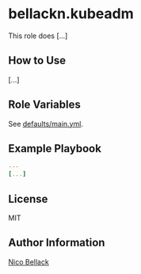 # bellackn.kubeadm

This role does [...]

## How to Use

[...]

## Role Variables

See [defaults/main.yml](defaults/main.yml).

## Example Playbook

```yaml
---
[...]
```

## License

MIT

## Author Information

[Nico Bellack](mailto:hello@bellack.dev)
